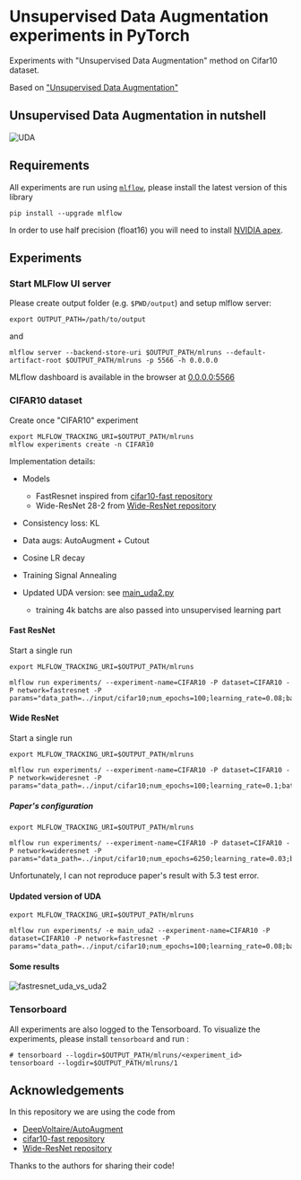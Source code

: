 # Unsupervised Data Augmentation experiments in PyTorch

Experiments with "Unsupervised Data Augmentation" method on Cifar10 dataset.

Based on ["Unsupervised Data Augmentation"](https://arxiv.org/pdf/1904.12848.pdf)

## Unsupervised Data Augmentation in nutshell

![UDA](assets/uda.png)

## Requirements

All experiments are run using [`mlflow`](https://github.com/mlflow/mlflow), please install the latest version of this library
```
pip install --upgrade mlflow
```

In order to use half precision (float16) you will need to install [NVIDIA apex](https://github.com/NVIDIA/apex).

## Experiments

### Start MLFlow UI server

Please create output folder (e.g. `$PWD/output`) and setup mlflow server:

```
export OUTPUT_PATH=/path/to/output
```
and 
```
mlflow server --backend-store-uri $OUTPUT_PATH/mlruns --default-artifact-root $OUTPUT_PATH/mlruns -p 5566 -h 0.0.0.0
```

MLflow dashboard is available in the browser at [0.0.0.0:5566](0.0.0.0:5566)

### CIFAR10 dataset

Create once "CIFAR10" experiment
```
export MLFLOW_TRACKING_URI=$OUTPUT_PATH/mlruns
mlflow experiments create -n CIFAR10
```

Implementation details:
- Models
  - FastResnet inspired from [cifar10-fast repository](https://github.com/davidcpage/cifar10-fast)
  - Wide-ResNet 28-2 from [Wide-ResNet repository](https://github.com/szagoruyko/wide-residual-networks/blob/master/pytorch/resnet.py)

- Consistency loss: KL
- Data augs: AutoAugment + Cutout
- Cosine LR decay
- Training Signal Annealing

- Updated UDA version: see [main_uda2.py](code/main_uda2.py)
  - training 4k batchs are also passed into unsupervised learning part

#### Fast ResNet
Start a single run

```
export MLFLOW_TRACKING_URI=$OUTPUT_PATH/mlruns

mlflow run experiments/ --experiment-name=CIFAR10 -P dataset=CIFAR10 -P network=fastresnet -P params="data_path=../input/cifar10;num_epochs=100;learning_rate=0.08;batch_size=512;TSA_proba_min=0.5;unlabelled_batch_size=1024"
```

#### Wide ResNet
Start a single run

```
export MLFLOW_TRACKING_URI=$OUTPUT_PATH/mlruns

mlflow run experiments/ --experiment-name=CIFAR10 -P dataset=CIFAR10 -P network=wideresnet -P params="data_path=../input/cifar10;num_epochs=100;learning_rate=0.1;batch_size=512;TSA_proba_min=0.1;unlabelled_batch_size=1024"
```

##### Paper's configuration

```
export MLFLOW_TRACKING_URI=$OUTPUT_PATH/mlruns

mlflow run experiments/ --experiment-name=CIFAR10 -P dataset=CIFAR10 -P network=wideresnet -P params="data_path=../input/cifar10;num_epochs=6250;learning_rate=0.03;batch_size=64;TSA_proba_min=0.1;unlabelled_batch_size=320;num_warmup_steps=20000"
```

Unfortunately, I can not reproduce paper's result with 5.3 test error.

#### Updated version of UDA

```
export MLFLOW_TRACKING_URI=$OUTPUT_PATH/mlruns

mlflow run experiments/ -e main_uda2 --experiment-name=CIFAR10 -P dataset=CIFAR10 -P network=fastresnet -P params="data_path=../input/cifar10;num_epochs=100;learning_rate=0.08;batch_size=512;unlabelled_batch_size=512"
```

#### Some results

![fastresnet_uda_vs_uda2](assets/fastresnet_uda_vs_uda2.png)


### Tensorboard 

All experiments are also logged to the Tensorboard. To visualize the experiments, please install `tensorboard` and run :
```
# tensorboard --logdir=$OUTPUT_PATH/mlruns/<experiment_id>
tensorboard --logdir=$OUTPUT_PATH/mlruns/1
```

## Acknowledgements

In this repository we are using the code from 
- [DeepVoltaire/AutoAugment](https://github.com/DeepVoltaire/AutoAugment) 
- [cifar10-fast repository](https://github.com/davidcpage/cifar10-fast)
- [Wide-ResNet repository](https://github.com/szagoruyko/wide-residual-networks/blob/master/pytorch/resnet.py)

Thanks to the authors for sharing their code!
